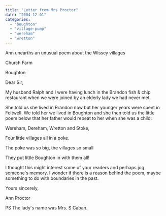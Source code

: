 ```yaml
---
title: "Letter from Mrs Proctor"
date: "2004-12-01"
categories: 
  - "boughton"
  - "village-pump"
  - "wereham"
  - "wretton"
---
```


Ann unearths an unusual poem about the Wissey villages

Church Farm

Boughton

Dear Sir,

My husband Ralph and I were having lunch in the Brandon fish & chip restaurant when we were joined by an elderly lady we had never met.

She told us she lived in Brandon now but her younger years were spent in Feltwell. We told her we lived in Boughton and she then told us the little poem below that her father would repeat to her when she was a child:

Wereham, Dereham, Wretton and Stoke,

Four little villages all in a poke.

The poke was so big, the villages so small

They put little Boughton in with them all!

I thought this might interest some of your readers and perhaps jog someone's memory. I wonder if there is a reason behind the poem, maybe something to do with boundaries in the past.

Yours sincerely,

Ann Proctor

PS The lady's name was Mrs. S Caban.
